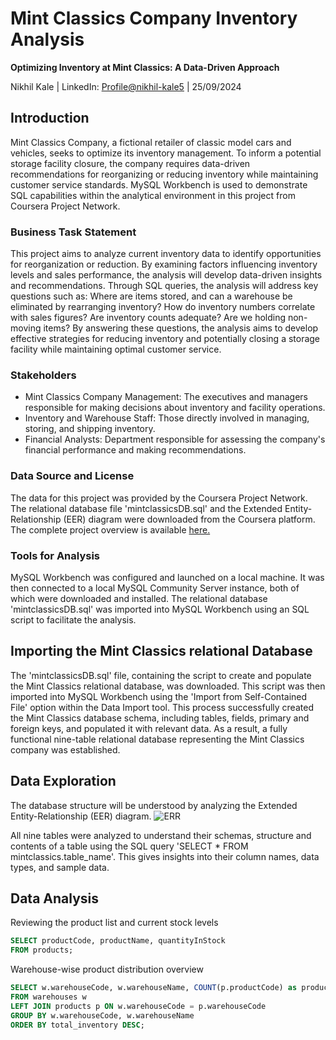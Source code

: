 # Mint Classics Company Inventory Analysis
**Optimizing Inventory at Mint Classics: A Data-Driven Approach**

Nikhil Kale  |  LinkedIn: [Profile@nikhil-kale5](https://www.linkedin.com/in/nikhil-kale5)  |  25/09/2024


## Introduction
Mint Classics Company, a fictional retailer of classic model cars and vehicles, seeks to optimize its inventory management. To inform a potential storage facility closure, the company requires data-driven recommendations for reorganizing or reducing inventory while maintaining customer service standards. MySQL Workbench is used to demonstrate SQL capabilities within the analytical environment in this project from Coursera Project Network.

### Business Task Statement
This project aims to analyze current inventory data to identify opportunities for reorganization or reduction. By examining factors influencing inventory levels and sales performance, the analysis will develop data-driven insights and recommendations. Through SQL queries, the analysis will address key questions such as: Where are items stored, and can a warehouse be eliminated by rearranging inventory? How do inventory numbers correlate with sales figures? Are inventory counts adequate? Are we holding non-moving items? By answering these questions, the analysis aims to develop effective strategies for reducing inventory and potentially closing a storage facility while maintaining optimal customer service.

### Stakeholders
- Mint Classics Company Management: The executives and managers responsible for making decisions about inventory and facility operations.
- Inventory and Warehouse Staff: Those directly involved in managing, storing, and shipping inventory.
- Financial Analysts: Department responsible for assessing the company's financial performance and making recommendations.

### Data Source and License
The data for this project was provided by the Coursera Project Network. The relational database file 'mintclassicsDB.sql' and the Extended Entity-Relationship (EER) diagram were downloaded from the Coursera platform. The complete project overview is available [here.](https://coursera.org/share/ce13a4363d8262c4264e86242f68fc32)

### Tools for Analysis
MySQL Workbench was configured and launched on a local machine. It was then connected to a local MySQL Community Server instance, both of which were downloaded and installed. The relational database 'mintclassicsDB.sql' was imported into MySQL Workbench using an SQL script to facilitate the analysis.

## Importing the Mint Classics relational Database
The 'mintclassicsDB.sql' file, containing the script to create and populate the Mint Classics relational database, was downloaded. This script was then imported into MySQL Workbench using the 'Import from Self-Contained File' option within the Data Import tool. This process successfully created the Mint Classics database schema, including tables, fields, primary and foreign keys, and populated it with relevant data. As a result, a fully functional nine-table relational database representing the Mint Classics company was established.

## Data Exploration
The database structure will be understood by analyzing the Extended Entity-Relationship (EER) diagram. ![ERR](https://github.com/Nik-0-05/Mint-Classics-Model-Car-Database-with-MySQL-Workbench-Project/blob/b4b059fee48acb7871739271153a79d6e5a3e8d8/Extended%20Entity-Relationship%20diagram.png) 

All nine tables were analyzed to understand their schemas, structure and contents of a table using the SQL query 'SELECT * FROM mintclassics.table_name'. This gives insights into their column names, data types, and sample data.

## Data Analysis
Reviewing the product list and current stock levels
```sql
SELECT productCode, productName, quantityInStock
FROM products;
```
Warehouse-wise product distribution overview
```sql
SELECT w.warehouseCode, w.warehouseName, COUNT(p.productCode) as product_count, SUM(p.quantityInStock) as total_inventory
FROM warehouses w
LEFT JOIN products p ON w.warehouseCode = p.warehouseCode
GROUP BY w.warehouseCode, w.warehouseName
ORDER BY total_inventory DESC;
```


